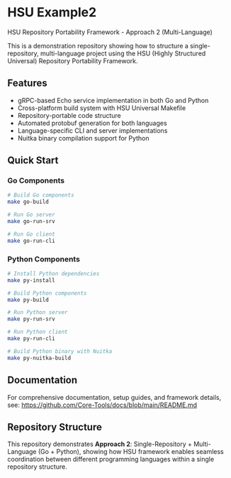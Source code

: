 # HSU Example2

HSU Repository Portability Framework - Approach 2 (Multi-Language)

This is a demonstration repository showing how to structure a single-repository, multi-language project using the HSU (Highly Structured Universal) Repository Portability Framework.

## Features

- gRPC-based Echo service implementation in both Go and Python
- Cross-platform build system with HSU Universal Makefile
- Repository-portable code structure
- Automated protobuf generation for both languages
- Language-specific CLI and server implementations
- Nuitka binary compilation support for Python

## Quick Start

### Go Components
```bash
# Build Go components
make go-build

# Run Go server
make go-run-srv

# Run Go client
make go-run-cli
```

### Python Components
```bash
# Install Python dependencies
make py-install

# Build Python components
make py-build

# Run Python server
make py-run-srv

# Run Python client
make py-run-cli

# Build Python binary with Nuitka
make py-nuitka-build
```

## Documentation

For comprehensive documentation, setup guides, and framework details, see:
https://github.com/Core-Tools/docs/blob/main/README.md

## Repository Structure

This repository demonstrates **Approach 2**: Single-Repository + Multi-Language (Go + Python), showing how HSU framework enables seamless coordination between different programming languages within a single repository structure.